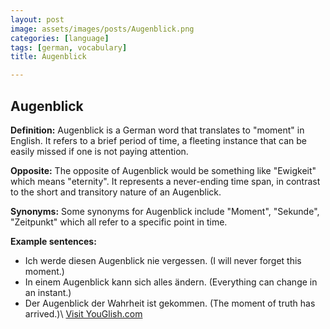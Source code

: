 ```yaml
---
layout: post
image: assets/images/posts/Augenblick.png
categories: [language]
tags: [german, vocabulary]
title: Augenblick

---
```


## Augenblick

**Definition:**
Augenblick is a German word that translates to "moment" in English. It refers to a brief period of time, a fleeting instance that can be easily missed if one is not paying attention.

**Opposite:**
The opposite of Augenblick would be something like "Ewigkeit" which means "eternity". It represents a never-ending time span, in contrast to the short and transitory nature of an Augenblick.

**Synonyms:**
Some synonyms for Augenblick include "Moment", "Sekunde", "Zeitpunkt" which all refer to a specific point in time.

**Example sentences:**

- Ich werde diesen Augenblick nie vergessen. (I will never forget this moment.)
- In einem Augenblick kann sich alles ändern. (Everything can change in an instant.)
- Der Augenblick der Wahrheit ist gekommen. (The moment of truth has arrived.)\ <a id="yg-widget-0" class="youglish-widget" data-query="Augenblick" data-lang="german" data-components="8412" data-auto-start="0" data-bkg-color="theme_light" data-title="How%20to%20pronounce%20Augenblick%20in%20German"  rel="nofollow" href="https://youglish.com">Visit YouGlish.com</a><script async src="https://youglish.com/public/emb/widget.js" charset="utf-8"></script>